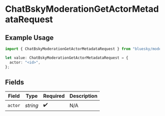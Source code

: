 # ChatBskyModerationGetActorMetadataRequest

## Example Usage

```typescript
import { ChatBskyModerationGetActorMetadataRequest } from "bluesky/models/operations";

let value: ChatBskyModerationGetActorMetadataRequest = {
  actor: "<id>",
};
```

## Fields

| Field              | Type               | Required           | Description        |
| ------------------ | ------------------ | ------------------ | ------------------ |
| `actor`            | *string*           | :heavy_check_mark: | N/A                |